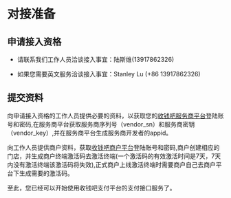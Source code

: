 # 对接准备

## 申请接入资格

- 请联系我们工作人员洽谈接入事宜：陆斯维(13917862326)

- 如果您需要英文服务洽谈接入事宜：Stanley Lu (+86 13917862326)

## 提交资料

向申请接入资格的工作人员提供必要的资料，以获取您的[收钱吧服务商平台](http://op.shouqianba.com)登陆账号和密码,在服务商平台获取服务商序列号（vendor_sn）和服务商密钥（vendor_key）,并在服务商平台生成服务商开发者的appid。

向工作人员提供商户资料，获取[收钱吧商户平台](http://s.shouqianba.com)登陆账号和密码,商户创建相应的门店，并生成商户终端激活码去激活终端(一个激活码的有效激活时间是7天，7天内没有激活终端该激活码将失效),正式商户上线激活终端时需要商户自己去商户平台下生成需要的激活码。

至此，您已经可以开始使用收钱吧支付平台的支付接口服务了。
